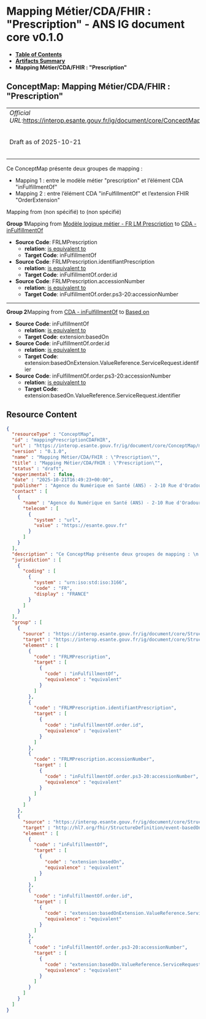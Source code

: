 # Mapping Métier/CDA/FHIR : "Prescription" - ANS IG document core v0.1.0

* [**Table of Contents**](toc.md)
* [**Artifacts Summary**](artifacts.md)
* **Mapping Métier/CDA/FHIR : "Prescription"**

## ConceptMap: Mapping Métier/CDA/FHIR : "Prescription" 

| | |
| :--- | :--- |
| *Official URL*:https://interop.esante.gouv.fr/ig/document/core/ConceptMap/mappingPrescriptionCDAFHIR | *Version*:0.1.0 |
| Draft as of 2025-10-21 | *Computable Name*:Mapping Métier/CDA/FHIR : "Prescription" |

 
Ce ConceptMap présente deux groupes de mapping : 
* Mapping 1 : entre le modèle métier "prescription" et l’élément CDA "inFulfillmentOf"
* Mapping 2 : entre l’élément CDA "inFulfillmentOf" et l’extension FHIR "OrderExtension"
 

Mapping from (non spécifié) to (non spécifié)

**Group 1**Mapping from [Modèle logique métier - FR LM Prescription](StructureDefinition-fr-lm-prescription.md) to [CDA - inFulfillmentOf](StructureDefinition-fr-cda-inFulfillment-of.md)

* **Source Code**: FRLMPrescription
  * **relation**: [is equivalent to](http://hl7.org/fhir/R5/codesystem-concept-map-relationship.html#equivalent)
  * **Target Code**: inFulfillmentOf
* **Source Code**: FRLMPrescription.identifiantPrescription
  * **relation**: [is equivalent to](http://hl7.org/fhir/R5/codesystem-concept-map-relationship.html#equivalent)
  * **Target Code**: inFulfillmentOf.order.id
* **Source Code**: FRLMPrescription.accessionNumber
  * **relation**: [is equivalent to](http://hl7.org/fhir/R5/codesystem-concept-map-relationship.html#equivalent)
  * **Target Code**: inFulfillmentOf.order.ps3-20:accessionNumber

-------

**Group 2**Mapping from [CDA - inFulfillmentOf](StructureDefinition-fr-cda-inFulfillment-of.md) to [Based on](http://hl7.org/fhir/extensions/5.2.0/StructureDefinition-event-basedOn.html)

* **Source Code**: inFulfillmentOf
  * **relation**: [is equivalent to](http://hl7.org/fhir/R5/codesystem-concept-map-relationship.html#equivalent)
  * **Target Code**: extension:basedOn
* **Source Code**: inFulfillmentOf.order.id
  * **relation**: [is equivalent to](http://hl7.org/fhir/R5/codesystem-concept-map-relationship.html#equivalent)
  * **Target Code**: extension:basedOnExtension.ValueReference.ServiceRequest.identifier
* **Source Code**: inFulfillmentOf.order.ps3-20:accessionNumber
  * **relation**: [is equivalent to](http://hl7.org/fhir/R5/codesystem-concept-map-relationship.html#equivalent)
  * **Target Code**: extension:basedOn.ValueReference.ServiceRequest.identifier



## Resource Content

```json
{
  "resourceType" : "ConceptMap",
  "id" : "mappingPrescriptionCDAFHIR",
  "url" : "https://interop.esante.gouv.fr/ig/document/core/ConceptMap/mappingPrescriptionCDAFHIR",
  "version" : "0.1.0",
  "name" : "Mapping Métier/CDA/FHIR : \"Prescription\"",
  "title" : "Mapping Métier/CDA/FHIR : \"Prescription\"",
  "status" : "draft",
  "experimental" : false,
  "date" : "2025-10-21T16:49:23+00:00",
  "publisher" : "Agence du Numérique en Santé (ANS) - 2-10 Rue d'Oradour-sur-Glane, 75015 Paris",
  "contact" : [
    {
      "name" : "Agence du Numérique en Santé (ANS) - 2-10 Rue d'Oradour-sur-Glane, 75015 Paris",
      "telecom" : [
        {
          "system" : "url",
          "value" : "https://esante.gouv.fr"
        }
      ]
    }
  ],
  "description" : "Ce ConceptMap présente deux groupes de mapping : \n - Mapping 1 : entre le modèle métier \\\"prescription\\\" et l'élément CDA \\\"inFulfillmentOf\\\"\n - Mapping 2 : entre l'élément CDA \\\"inFulfillmentOf\\\" et l'extension FHIR \\\"OrderExtension\\\" ",
  "jurisdiction" : [
    {
      "coding" : [
        {
          "system" : "urn:iso:std:iso:3166",
          "code" : "FR",
          "display" : "FRANCE"
        }
      ]
    }
  ],
  "group" : [
    {
      "source" : "https://interop.esante.gouv.fr/ig/document/core/StructureDefinition/fr-lm-prescription",
      "target" : "https://interop.esante.gouv.fr/ig/document/core/StructureDefinition/fr-cda-inFulfillment-of",
      "element" : [
        {
          "code" : "FRLMPrescription",
          "target" : [
            {
              "code" : "inFulfillmentOf",
              "equivalence" : "equivalent"
            }
          ]
        },
        {
          "code" : "FRLMPrescription.identifiantPrescription",
          "target" : [
            {
              "code" : "inFulfillmentOf.order.id",
              "equivalence" : "equivalent"
            }
          ]
        },
        {
          "code" : "FRLMPrescription.accessionNumber",
          "target" : [
            {
              "code" : "inFulfillmentOf.order.ps3-20:accessionNumber",
              "equivalence" : "equivalent"
            }
          ]
        }
      ]
    },
    {
      "source" : "https://interop.esante.gouv.fr/ig/document/core/StructureDefinition/fr-cda-inFulfillment-of",
      "target" : "http://hl7.org/fhir/StructureDefinition/event-basedOn",
      "element" : [
        {
          "code" : "inFulfillmentOf",
          "target" : [
            {
              "code" : "extension:basedOn",
              "equivalence" : "equivalent"
            }
          ]
        },
        {
          "code" : "inFulfillmentOf.order.id",
          "target" : [
            {
              "code" : "extension:basedOnExtension.ValueReference.ServiceRequest.identifier",
              "equivalence" : "equivalent"
            }
          ]
        },
        {
          "code" : "inFulfillmentOf.order.ps3-20:accessionNumber",
          "target" : [
            {
              "code" : "extension:basedOn.ValueReference.ServiceRequest.identifier",
              "equivalence" : "equivalent"
            }
          ]
        }
      ]
    }
  ]
}

```
